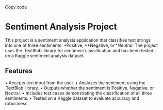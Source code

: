 Copy code
# Sentiment Analysis Project

This project is a sentiment analysis application that classifies text strings into one of three sentiments: *Positive, **Negative, or **Neutral*. The project uses the ⁠ TextBlob ⁠ library for sentiment classification and has been tested on a Kaggle sentiment analysis dataset.

## Features
•⁠  ⁠Accepts text input from the user.
•⁠  ⁠Analyzes the sentiment using the ⁠ TextBlob ⁠ library.
•⁠  ⁠Outputs whether the sentiment is Positive, Negative, or Neutral.
•⁠  ⁠Includes test cases demonstrating the classification of all three sentiments.
•⁠  ⁠Tested on a Kaggle dataset to evaluate accuracy and robustness.
